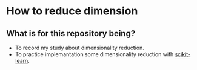 # How to reduce dimension

## What is for this repository being?

- To record my study about dimensionality reduction.
- To practice implemantation some dimensionality reduction with [scikit-learn](https://scikit-learn.org/stable).